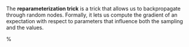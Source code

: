 The **reparameterization trick** is a trick that allows us to backpropagate through random nodes. Formally, it lets us compute the gradient of an expectation with respect to parameters that influence both the sampling and the values.

% <![CDATA[
\begin{align}
\nabla_{\theta} \mathbb{E}_{p_{\theta}(z)}[f_{\theta}(z)] 
&= \nabla_{\theta} \Big[ \int_{z} p_{\theta}(z) f_{\theta}(z) dz \Big] \\
&= \int_{z} \nabla_{\theta} \Big[ p_{\theta}(z) f_{\theta}(z) \Big] dz \\
&= \int_{z} f_{\theta}(z) \nabla_{\theta} p_{\theta}(z) dz + \int_{z} p_{\theta}(z) \nabla_{\theta} f_{\theta}(z) dz \\
&= \underbrace{
    \int_{z} f_{\theta}(z) \nabla_{\theta} p_{\theta}(z) dz}_{\text{What about this?}}
    + \mathbb{E}_{p_{\theta}(z)} \Big[\nabla_{\theta} f_{\theta}(z)\Big]
\end{align} %]]>